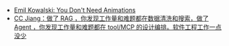 - [Emil Kowalski: You Don't Need Animations](https://emilkowal.ski/ui/you-dont-need-animations)
- [CC Jiang：做了 RAG ，你发现工作量和难题都在数据清洗和搜索，做了 Agent ，你发现工作量和难题都在 tool/MCP 的设计编排。软件工程工作一点没少](https://x.com/iheycc/status/1963227037214060620)